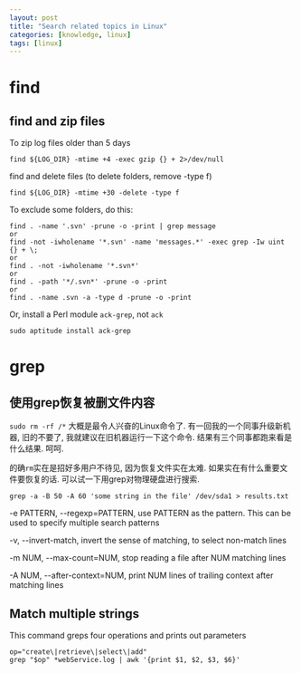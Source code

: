 ```yaml
---
layout: post
title: "Search related topics in Linux"
categories: [knowledge, linux]
tags: [linux]
---
```


find
=====

find and zip files
--------------------

To zip log files older than 5 days

    find ${LOG_DIR} -mtime +4 -exec gzip {} + 2>/dev/null

find and delete files (to delete folders, remove -type f)

    find ${LOG_DIR} -mtime +30 -delete -type f

To exclude some folders, do this:

    find . -name '.svn' -prune -o -print | grep message
    or 
    find -not -iwholename '*.svn' -name 'messages.*' -exec grep -Iw uint {} + \;
    or
    find . -not -iwholename '*.svn*'
    or 
    find . -path '*/.svn*' -prune -o -print
    or 
    find . -name .svn -a -type d -prune -o -print

Or, install a Perl module `ack-grep`, not `ack`

    sudo aptitude install ack-grep

grep
======

使用grep恢复被删文件内容
-------------------------

`sudo rm -rf /*` 大概是最令人兴奋的Linux命令了. 有一回我的一个同事升级新机器, 旧的不要了, 我就建议在旧机器运行一下这个命令. 结果有三个同事都跑来看是什么结果. 呵呵. 

的确`rm`实在是招好多用户不待见, 因为恢复文件实在太难. 
如果实在有什么重要文件要恢复的话. 可以试一下用grep对物理硬盘进行搜索. 

    grep -a -B 50 -A 60 'some string in the file' /dev/sda1 > results.txt

-e PATTERN, --regexp=PATTERN, use PATTERN as the pattern. This can be used to specify multiple search patterns

-v, --invert-match, invert the sense of matching, to select non-match lines

-m NUM, --max-count=NUM, stop reading a file after NUM matching lines

-A NUM, --after-context=NUM, print NUM lines of trailing context after matching lines

Match multiple strings
-------------------------

This command greps four operations and prints out parameters

    op="create\|retrieve\|select\|add"
    grep "$op" *webService.log | awk '{print $1, $2, $3, $6}'
    
    